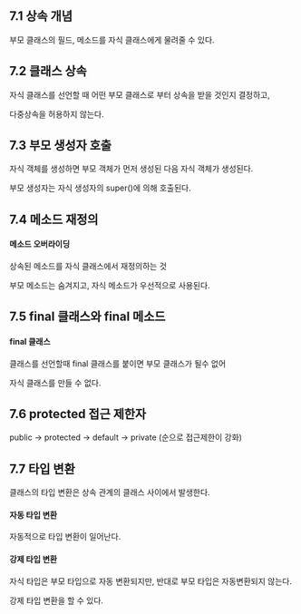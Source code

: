 ## 7.1 상속 개념

부모 클래스의 필드, 메소드를 자식 클래스에게 물려줄 수 있다.

## 7.2 클래스 상속

자식 클래스를 선언할 때 어떤 부모 클래스로 부터 상속을 받을 것인지 결정하고,

다중상속을 허용하지 않는다.

## 7.3 부모 생성자 호출

자식 객체를 생성하면 부모 객체가 먼저 생성된 다음 자식 객체가 생성된다.

부모 생성자는 자식 생성자의 super()에 의해 호출된다.

## 7.4 메소드 재정의

#### 메소드 오버라이딩

상속된 메소드를 자식 클래스에서 재정의하는 것

부모 메소드는 숨겨지고, 자식 메소드가 우선적으로 사용된다.

## 7.5 final 클래스와 final 메소드

#### final 클래스

클래스를 선언할때 final 클래스를 붙이면 부모 클래스가 될수 없어

자식 클래스를 만들 수 없다.

## 7.6 protected 접근 제한자

public -> protected -> default -> private (순으로 접근제한이 강화)

## 7.7 타입 변환

클래스의 타입 변환은 상속 관계의 클래스 사이에서 발생한다.

#### 자동 타입 변환

자동적으로 타입 변환이 일어난다.

#### 강제 타입 변환

자식 타입은 부모 타입으로 자동 변환되지만, 반대로 부모 타입은 자동변환되지 않는다.

강제 타입 변환을 할 수 있다.
